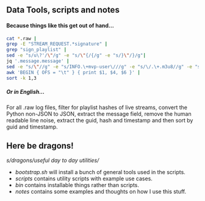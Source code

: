 Data Tools, scripts and notes
-----------------------------

#### Because things like this get out of hand...
```bash
cat *.raw |
grep -E "STREAM_REQUEST.*signature" |
grep "sign_playlist" |
sed -e "s/u\?'/\"/g" -e "s/\"{/{/g" -e "s/}\"/}/g"|
jq '.message.message' |
sed -e "s/\"//g" -e "s/INFO.\+mvp-user\///g" -e "s/\/.\+.m3u8//g" -e "s/...$//" |
awk 'BEGIN { OFS = "\t" } { print $1, $4, $6 }' |
sort -k 1,3
```

##### Or in English...
For all .raw log files,
filter for playlist hashes of live streams,
convert the Python non-JSON to JSON,
extract the message field,
remove the human readable line noise,
extract the guid, hash and timestamp
and then sort by guid and timestamp.


## Here be dragons!
_s/dragons/useful day to day utilities/_

- _bootstrap.sh_ will install a bunch of general tools used in the scripts.
- _scripts_ contains utility scripts with example use cases.
- _bin_ contains installable things rather than scripts.
- _notes_ contains some examples and thoughts on how I use this stuff.

